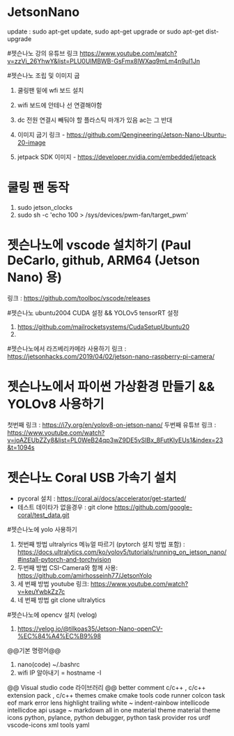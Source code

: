# JetsonNano
update : sudo apt-get update, sudo apt-get upgrade or sudo apt-get dist-upgrade


#젯슨나노 강의 유튜브 링크
https://www.youtube.com/watch?v=zzVi_26YhwY&list=PLU0UlMBWB-GsFmx8lWXaq9mLm4n9uI1Jn

#젯슨나노 조립 및 이미지 굽
1. 쿨링팬 밑에 wfi 보드 설치
2. wifi 보드에 안테나 선 연결해야함
3. dc 전원 연결시 빼둬야 할 플라스틱 마개가 있음 ac는 그 반대
4. 이미지 굽기 링크 - https://github.com/Qengineering/Jetson-Nano-Ubuntu-20-image

5. jetpack SDK 이미지 - https://developer.nvidia.com/embedded/jetpack

# 쿨링 팬 동작
1. sudo jetson_clocks
2. sudo sh -c 'echo 100 > /sys/devices/pwm-fan/target_pwm'

# 젯슨나노에 vscode 설치하기 (Paul DeCarlo, github, ARM64 (Jetson Nano) 용)
링크 : https://github.com/toolboc/vscode/releases

#젯슨나노 ubuntu2004 CUDA 설정 && YOLOv5 tensorRT 설정
1. https://github.com/mailrocketsystems/CudaSetupUbuntu20
2. 


#젯슨나노에서 라즈베리카메라 사용하기
링크 : https://jetsonhacks.com/2019/04/02/jetson-nano-raspberry-pi-camera/

# 젯슨나노에서 파이썬 가상환경 만들기 && YOLOv8 사용하기
첫번째 링크 : https://i7y.org/en/yolov8-on-jetson-nano/
두번째 유튜브 링크 : https://www.youtube.com/watch?v=joAZEUbZZy8&list=PL0WeB24qp3wZ9DE5vSIBx_8FutKlyEUs1&index=23&t=1094s 

# 젯슨나노 Coral USB 가속기 설치
- pycoral 설치 :
https://coral.ai/docs/accelerator/get-started/
- 테스트 데이타가 없을경우 :
git clone https://github.com/google-coral/test_data.git


#젯슨나노에 yolo 사용하기
1. 첫번째 방법 ultralyrics 메뉴얼 따르기 (pytorch 설치 방법 포함) :
https://docs.ultralytics.com/ko/yolov5/tutorials/running_on_jetson_nano/#install-pytorch-and-torchvision
2. 두번째 방법 CSI-Camera와 함께 사용:
https://github.com/amirhosseinh77/JetsonYolo
3. 세 번째 방법 youtube 링크:
https://www.youtube.com/watch?v=keuYwbkZz7c
4. 네 번째 방법 git clone ultralytics

#젯슨나노에 opencv 설치 (velog)
1. https://velog.io/@tilkoas35/Jetson-Nano-openCV-%EC%84%A4%EC%B9%98













@@기본 명령어@@
1) nano(code) ~/.bashrc
2) wifi IP 알아내기 = hostname -I


@@ Visual studio code 라이브러리 @@
better comment
c/c++ , c/c++ extension pack , c/c++ themes
cmake
cmake tools
code runner
colcon task
eof mark
error lens
highlight trailing white ~
indent-rainbow
intellicode
intellicdoe api usage ~
markdown all in one
material theme
material theme icons
python, pylance, python debugger, python task provider
ros
urdf
vscode-icons
xml tools
yaml
